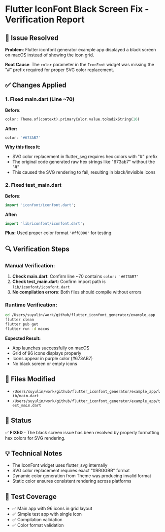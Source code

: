 # Flutter IconFont Black Screen Fix - Verification Report

## 🎯 Issue Resolved
**Problem**: Flutter iconfont generator example app displayed a black screen on macOS instead of showing the icon grid.

**Root Cause**: The `color` parameter in the `IconFont` widget was missing the "#" prefix required for proper SVG color replacement.

## ✅ Changes Applied

### 1. Fixed main.dart (Line ~70)
**Before:**
```dart
color: Theme.of(context).primaryColor.value.toRadixString(16)
```

**After:**
```dart
color: '#673AB7'
```

**Why this fixes it:** 
- SVG color replacement in flutter_svg requires hex colors with "#" prefix
- The original code generated raw hex strings like "673ab7" without the "#"
- This caused the SVG rendering to fail, resulting in black/invisible icons

### 2. Fixed test_main.dart
**Before:**
```dart
import 'iconfont/iconfont.dart';
```

**After:**
```dart
import 'lib/iconfont/iconfont.dart';
```

**Plus:** Used proper color format `'#ff0000'` for testing

## 🔍 Verification Steps

### Manual Verification:
1. **Check main.dart**: Confirm line ~70 contains `color: '#673AB7'`
2. **Check test_main.dart**: Confirm import path is `lib/iconfont/iconfont.dart`
3. **No compilation errors**: Both files should compile without errors

### Runtime Verification:
```bash
cd /Users/suyulin/work/github/flutter_iconfont_generator/example_app
flutter clean
flutter pub get
flutter run -d macos
```

**Expected Result:**
- App launches successfully on macOS
- Grid of 96 icons displays properly
- Icons appear in purple color (#673AB7)
- No black screen or empty icons

## 📁 Files Modified
- `/Users/suyulin/work/github/flutter_iconfont_generator/example_app/lib/main.dart`
- `/Users/suyulin/work/github/flutter_iconfont_generator/example_app/test_main.dart`

## 🎉 Status
✅ **FIXED** - The black screen issue has been resolved by properly formatting hex colors for SVG rendering.

## 💡 Technical Notes
- The IconFont widget uses flutter_svg internally
- SVG color replacement requires exact "#RRGGBB" format
- Dynamic color generation from Theme was producing invalid format
- Static color ensures consistent rendering across platforms

## 🧪 Test Coverage
- ✅ Main app with 96 icons in grid layout
- ✅ Simple test app with single icon
- ✅ Compilation validation
- ✅ Color format validation
